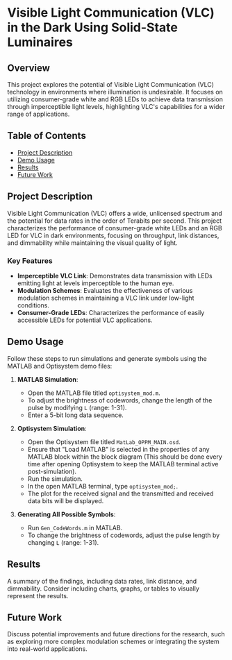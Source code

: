 # Visible Light Communication (VLC) in the Dark Using Solid-State Luminaires

## Overview

This project explores the potential of Visible Light Communication (VLC) technology in environments where illumination is undesirable. It focuses on utilizing consumer-grade white and RGB LEDs to achieve data transmission through imperceptible light levels, highlighting VLC's capabilities for a wider range of applications.

## Table of Contents

- [Project Description](#project-description)
- [Demo Usage](#demo-usage)
- [Results](#results)
- [Future Work](#future-work)


## Project Description

Visible Light Communication (VLC) offers a wide, unlicensed spectrum and the potential for data rates in the order of Terabits per second. This project characterizes the performance of consumer-grade white LEDs and an RGB LED for VLC in dark environments, focusing on throughput, link distances, and dimmability while maintaining the visual quality of light.

### Key Features

- **Imperceptible VLC Link**: Demonstrates data transmission with LEDs emitting light at levels imperceptible to the human eye.
- **Modulation Schemes**: Evaluates the effectiveness of various modulation schemes in maintaining a VLC link under low-light conditions.
- **Consumer-Grade LEDs**: Characterizes the performance of easily accessible LEDs for potential VLC applications.

## Demo Usage

Follow these steps to run simulations and generate symbols using the MATLAB and Optisystem demo files:

1. **MATLAB Simulation**:
   - Open the MATLAB file titled `optisystem_mod.m`.
   - To adjust the brightness of codewords, change the length of the pulse by modifying `L` (range: 1-31).
   - Enter a 5-bit long data sequence.

2. **Optisystem Simulation**:
   - Open the Optisystem file titled `MatLab_OPPM_MAIN.osd`.
   - Ensure that "Load MATLAB" is selected in the properties of any MATLAB block within the block diagram (This should be done every time after opening Optisystem to keep the MATLAB terminal active post-simulation).
   - Run the simulation.
   - In the open MATLAB terminal, type `optisystem_mod;`.
   - The plot for the received signal and the transmitted and received data bits will be displayed.

3. **Generating All Possible Symbols**:
   - Run `Gen_CodeWords.m` in MATLAB.
   - To change the brightness of codewords, adjust the pulse length by changing `L` (range: 1-31).

## Results

A summary of the findings, including data rates, link distance, and dimmability. Consider including charts, graphs, or tables to visually represent the results.

## Future Work

Discuss potential improvements and future directions for the research, such as exploring more complex modulation schemes or integrating the system into real-world applications.
